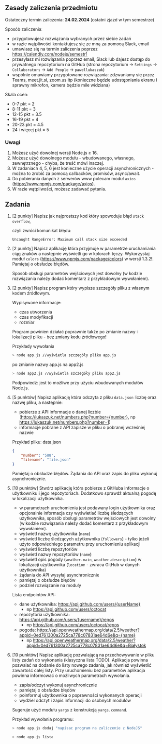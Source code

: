 ## Zasady zaliczenia przedmiotu

Ostateczny termin zaliczenia: **24.02.2024** (ostatni zjazd w tym semestrze)

Sposób zaliczenia:
- przygotowujesz rozwiązania wybranych przez siebie zadań
- w razie wątpliwości kontaktujesz się ze mną za pomocą Slack, email
- umawiasz się na termin zaliczenia poprzez https://calendly.com/nodejs/semestr1
- przesyłasz mi rozwiązania poprzez email, Slack lub dajesz dostęp do prywatnego repozytorium na GitHub (strona repozytorium -> `Settings` -> `Collaborators` -> `Add People` -> `pawellukaszuk`)
- wspólnie omawiamy przygotowane rozwiązania: zdzwaniamy się przez Teams, meet.jit.si, zoom.us itp (konieczne będzie udostępniania ekranu i sprawny mikrofon, kamera będzie mile widziana)
    
Skala ocen:
- 0-7 pkt = 2
- 8-11 pkt = 3
- 12-15 pkt = 3.5
- 16-19 pkt = 4
- 20-23 pkt = 4.5
- 24 i więcej pkt = 5

### **Uwagi**
1. Możesz użyć dowolnej wersji Node.js &ge; 16.
2. Możesz użyć dowolnego modułu - wbudowanego, własnego, zewnętrznego - chyba, że treść mówi inaczej.
3. W zadaniach 4, 5, 6 jest konieczne użycie operacji asynchronicznych - można to zrobić za pomocą callbacków, promisów, async/await.
4. Do pobierania danych z serwerów www polecam moduł `axios` (https://www.npmjs.com/package/axios).
5. W razie wątpliwości, możesz zadawać pytania.

## Zadania

1. [2 punkty] Napisz jak najprostszy kod który spowoduje błąd `stack overflow`,

    czyli zwróci komunikat błędu:

    ```
    Uncaught RangeError: Maximum call stack size exceeded
    ```

2. [2 punkty] Napisz aplikację która przyjmuje w parametrze uruchamiania ciąg znaków a następnie wyświetli go w kolorach tęczy. Wykorzystaj moduł `colors` (https://www.npmjs.com/package/colors) w wersji 1.3.2!. Pamiętaj o obsłudze błędów.

    Sposób obsługi parametrów wejściowych jest dowolny (w kodzie rozwiązania należy dodać komentarz z przykładowym wywołaniem).

3. [2 punkty] Napisz program który wypisze szczegóły pliku z własnym kodem źródłowym.

    Wypisywane informacje:
    - czas utworzenia
    - czas modyfikacji
    - rozmiar

    Program powinien działać poprawnie także po zmianie nazwy i lokalizacji pliku - bez zmiany kodu źródłowego!

    Przykłady wywołania
    ```bash
    > node app.js //wyświetla szczegóły pliku app.js
    ```
    po zmianie nazwy app.js na app2.js
    ```bash
    > node app2.js //wyświetla szczegóły pliku app2.js
    ```
    Podpowiedź: jest to możliwe przy użyciu wbudowanych modułów Node.js.

4. [5 punktów] Napisz aplikację która odczyta z pliku `data.json` liczbę oraz nazwę pliku, a następnie:
    - pobierze z API informacje o danej liczbie (https://lukaszuk.net/numbers.php?number={number}, np https://lukaszuk.net/numbers.php?number=1)
    - informacje pobrane z API zapisze w pliku o pobranej wcześniej nazwie

    Przykład pliku: data.json
    ``` JSON
    {
        "number": "588",
        "filename": "file.json"
    }
    ```

    Pamiętaj o obsłudze błędów. Żądania do API oraz zapis do pliku wykonuj asynchronicznie.

5. [10 punktów] Stwórz aplikację która pobierze z GitHuba informacje o użytkowniku i jego repozytoriach. Dodatkowo sprawdź aktualną pogodę w lokalizacji użytkownika.
    - w parametrach uruchomienia jest podawany login użytkownika oraz opcjonalnie informacja czy wyświetlać liczbę śledzących użytkownika, sposób obsługi parametrów wejściowych jest dowolny (w kodzie rozwiązania należy dodać komentarz z przykładowym wywołaniem).
    - wyświetl nazwę użytkownika (`name`)
    - wyświetl liczbę śledzących użytkownika (`followers`) - tylko jeżeli użyto odpowiedniego parametru przy uruchomieniu aplikacji
    - wyświetl liczbę repozytoriów
    - wyświetl nazwy repozytoriów (`name`)
    - wyświetl opis pogody (`weather.main`, `weather.description`) w lokalizacji użytkownika (`location` - zwraca GitHub w danych użytkownika)
    - żądania do API wysyłaj asynchronicznie
    - pamiętaj o obsłudze błędów
    - podziel rozwiązanie na moduły

    Lista endpointów API:
    - dane użytkownika: https://api.github.com/users/{userName}
        - np https://api.github.com/users/octocat
    - repozytoria użytkownika: https://api.github.com/users/{username}/repos
        - np https://api.github.com/users/octocat/repos   
    - pogoda: https://api.openweathermap.org/data/2.5/weather?appid=0ed761300a2725ca778c07831ae64d6e&q={name}
        - np https://api.openweathermap.org/data/2.5/weather?appid=0ed761300a2725ca778c07831ae64d6e&q=Białystok

6. [10 punktów] Napisz aplikację pozwalającą na przechowywanie w pliku listy zadań do wykonania (klasyczna lista TODO). Aplikacja powinna pozwalać na dodanie do listy nowego zadania, jak również wyświetlić zawartość całej listy. Przy uruchomieniu bez parametrów aplikacja powinna informować o możliwych parametrach wywołania.

    - zapis/odczyt wykonuj asynchronicznie
    - pamiętaj o obsłudze błędów
    - poinformuj użytkownika o poprawności wykonanych operacji
    - wydziel odczyt i zapis informacji do osobnych modułów

    Sugeruje użyć modułu `yargs` z konstrukcją `yargs.command`. 

    Przykład wywołania programu:
    ```bash
    > node app.js dodaj "napisac program na zaliczenie z NodeJS"
    ```

    ```bash
    > node app.js lista
    ```
